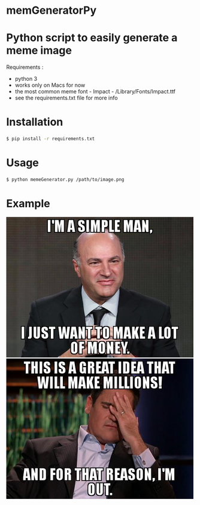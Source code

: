 # memGeneratorPy
# Python script to easily generate a meme image

Requirements : 

 * python 3
 * works only on Macs for now
 * the most common meme font - Impact - /Library/Fonts/Impact.ttf
 * see the requirements.txt file for more info

# Installation
```sh
$ pip install -r requirements.txt
```

# Usage
```sh
$ python memeGenerator.py /path/to/image.png
```

# Example
![alt text](https://raw.githubusercontent.com/ivanharmat/memeGeneratorPy/master/examples/mrwonderful.jpg)
![alt text](https://raw.githubusercontent.com/ivanharmat/memeGeneratorPy/master/examples/cuban.jpg)
